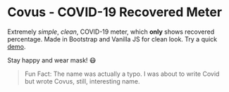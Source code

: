 # Covus - COVID-19 Recovered Meter
Extremely *simple*, *clean*, COVID-19 meter, which **only** shows recovered percentage. 
Made in Bootstrap and Vanilla JS for clean look.
Try a quick [demo](https://covus.vercel.app/).

Stay happy and wear mask! 😷


> Fun Fact: The name was actually a typo. I was about to write Covid but wrote Covus, still, interesting name.
